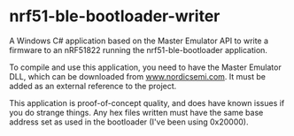 nrf51-ble-bootloader-writer
===========================

A Windows C# application based on the Master Emulator API to write a firmware to an nRF51822 running the 
nrf51-ble-bootloader application. 

To compile and use this application, you need to have the Master Emulator DLL, which can be downloaded from 
www.nordicsemi.com. It must be added as an external reference to the project. 

This application is proof-of-concept quality, and does have known issues if you do strange things. Any hex files written 
must have the same base address set as used in the bootloader (I've been using 0x20000).


